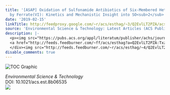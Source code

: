 ```yaml
---
title: '[ASAP] Oxidation of Sulfonamide Antibiotics of Six-Membered Heterocyclic Moiety
  by Ferrate(VI): Kinetics and Mechanistic Insight into SO<sub>2</sub> Extrusion'
date: '2019-02-15'
linkTitle: http://feedproxy.google.com/~r/acs/esthag/~3/Q2EvlLT2PZA/acs.est.8b06535
source: 'Environmental Science & Technology: Latest Articles (ACS Publications)'
description: |-
  <p><img src="https://pubs.acs.org/appl/literatum/publisher/achs/journals/content/esthag/0/esthag.ahead-of-print/acs.est.8b06535/20190215/images/medium/es-2018-06535r_0006.gif" alt="TOC Graphic"/></p><div><cite>Environmental Science & Technology</cite></div><div>DOI: 10.1021/acs.est.8b06535</div><div class="feedflare">
  <a href="http://feeds.feedburner.com/~ff/acs/esthag?a=Q2EvlLT2PZA:TxzgOqFvtkE:yIl2AUoC8zA"><img src="http://feeds.feedburner.com/~ff/acs/esthag?d=yIl2AUoC8zA" border="0"></img></a>
  </div><img src="http://feeds.feedburner.com/~r/acs/esthag/~4/Q2EvlLT2PZA" height="1" width="1" ...
disable_comments: true
---
```

<p><img src="https://pubs.acs.org/appl/literatum/publisher/achs/journals/content/esthag/0/esthag.ahead-of-print/acs.est.8b06535/20190215/images/medium/es-2018-06535r_0006.gif" alt="TOC Graphic"/></p><div><cite>Environmental Science & Technology</cite></div><div>DOI: 10.1021/acs.est.8b06535</div><div class="feedflare">
<a href="http://feeds.feedburner.com/~ff/acs/esthag?a=Q2EvlLT2PZA:TxzgOqFvtkE:yIl2AUoC8zA"><img src="http://feeds.feedburner.com/~ff/acs/esthag?d=yIl2AUoC8zA" border="0"></img></a>
</div><img src="http://feeds.feedburner.com/~r/acs/esthag/~4/Q2EvlLT2PZA" height="1" width="1" ...